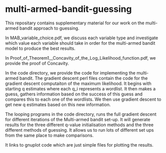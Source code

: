 # multi-armed-bandit-guessing

This repositary contains supplementary material for our work on the multi-armed bandit approach to guessing.

In MAB_variable_choice.pdf, we discuss each variable type and investigate which value each variable should take in order for the multi-armed bandit model to produce the best results.

In Proof_of_Theorem1__Concavity_of_the_Log_Likelihood_function.pdf, we provide the proof of Concavity. 

In the code directory, we provide the code for implementing the multi-armed bandit. The gradient descent perl files contain the code for the gradient descent computaiton of the maximum likelihood. It begins with starting q estimates where each q_i represents a wordlist. It then makes a guess, gathers information based on the success of this guess and compares this to each one of the wordlists. We then use gradient descent to get new q estimates based on this new information.

The looping programs in the code directory, runs the full gradient descent for different iterations of the Multi-armed bandit set-up. It will generate results for the three different q-value initialisation methods and the three different methods of guessing. It allows us to run lots of different set ups from the same place to make comparisons. 

It links to gnuplot code which are just simple files for plotting the results. 
